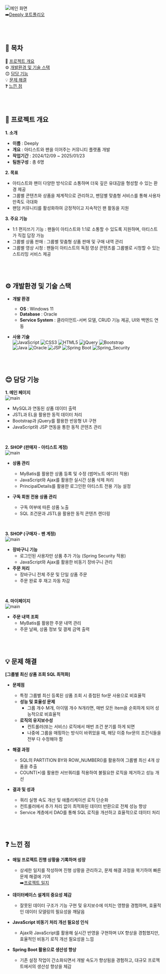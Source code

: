 ![메인 화면](images/main.png)  
➡️[Deeply 포트폴리오](https://www.notion.so/Deeply-1848913a4d27805eb433df632ba7a05b)  

</br></br>

## 📑 목차  
📖 [프로젝트 개요](https://github.com/704hj/Deeply/tree/main#-%ED%94%84%EB%A1%9C%EC%A0%9D%ED%8A%B8-%EA%B0%9C%EC%9A%94)</br>
⚙️ [개발환경 및 기술 스택](https://github.com/704hj/Deeply/tree/main#%EF%B8%8F-%EA%B0%9C%EB%B0%9C%ED%99%98%EA%B2%BD-%EB%B0%8F-%EA%B8%B0%EC%88%A0-%EC%8A%A4%ED%83%9D)</br>
😊 [담당 기능](https://github.com/704hj/Deeply/tree/main#-%EB%8B%B4%EB%8B%B9-%EA%B8%B0%EB%8A%A5)</br>
💡 [문제 해결](https://github.com/704hj/Deeply/tree/main#-%EB%AC%B8%EC%A0%9C-%ED%95%B4%EA%B2%B0)</br>
❓ [느낀 점](https://github.com/704hj/Deeply/tree/main#-%EB%8A%90%EB%82%80-%EC%A0%90)</br>

</br></br>

## 📖 프로젝트 개요

**1. 소개**  
  - **이름** : Deeply  
  - **개요** : 아티스트와 팬을 이어주는 커뮤니티 플랫폼 개발  
  - **작업기간** : 2024/12/09 ~ 2025/01/23  
  - **팀원구성** : 총 6명  

**2. 목표**  
  - 아티스트와 팬이 다양한 방식으로 소통하며 더욱 깊은 유대감을 형성할 수 있는 환경 제공  
  - 그룹별 콘텐츠와 상품을 체계적으로 관리하고, 팬덤별 맞춤형 서비스를 통해 사용자 만족도 극대화  
  - 팬덤 커뮤니티를 활성화하여 긍정적이고 지속적인 팬 활동을 지원  

**3. 주요 기능**  
  - 1:1 편지쓰기 기능 : 팬들이 아티스트와 1:1로 소통할 수 있도록 지원하며, 아티스트가 직접 답장 가능  
  - 그룹별 상품 판매 : 그룹별 맞춤형 상품 판매 및 구매 내역 관리  
  - 그룹별 영상 시청 : 팬들이 아티스트의 독점 영상 콘텐츠를 그룹별로 시청할 수 있는 스트리밍 서비스 제공  

</br></br>

## ⚙️ 개발환경 및 기술 스택  

- **개발 환경**  
  - **OS** : Windows 11  
  - **Database** : Oracle  
  - **Service System** : 클라이언트-서버 모델, CRUD 기능 제공, UI와 백엔드 연동  

- **사용 기술**  
    ![JavaScript](https://img.shields.io/badge/JavaScript-F7DF1E?style=for-the-badge&logo=JavaScript&logoColor=white)
    ![CSS3](https://img.shields.io/badge/CSS-239120?&style=for-the-badge&logo=css3&logoColor=white)
    ![HTML5](https://img.shields.io/badge/HTML5-E34F26?style=for-the-badge&logo=html5&logoColor=white)
    ![jQuery](https://img.shields.io/badge/jQuery-0769AD?style=for-the-badge&logo=jquery&logoColor=white)
    ![Bootstrap](https://img.shields.io/badge/Bootstrap-563D7C?style=for-the-badge&logo=bootstrap&logoColor=white)</br>
    ![Java](https://img.shields.io/badge/Java-ED8B00?style=for-the-badge&logo=openjdk&logoColor=white)
    ![Oracle](https://img.shields.io/badge/Oracle-F80000?style=for-the-badge&logo=oracle&logoColor=black)
    ![JSP](https://img.shields.io/badge/JSP-323330?style=for-the-badge&logo=eclipse&logoColor=white)
    ![Spring Boot](https://img.shields.io/badge/Spring_Boot-6DB33F?style=for-the-badge&logo=Spring-Boot&logoColor=white)
    ![Spring_Security](https://img.shields.io/badge/Spring_Security-6DB33F?style=for-the-badge&logo=Spring-Security&logoColor=white)


</br></br>

## 😊 담당 기능

**1. 메인 페이지**  
   ![main](https://github.com/704hj/Deeply/blob/main/images/main.gif?raw=true)  
  - MySQL과 연동된 상품 데이터 출력  
  - JSTL과 EL을 활용한 동적 데이터 처리  
  - Bootstrap과 jQuery를 활용한 반응형 UI 구현  
  - JavaScript와 JSP 연동을 통한 동적 콘텐츠 관리  

</br>

**2. SHOP (판매자 - 아티스트 계정)**  
![main](https://github.com/704hj/Deeply/blob/main/images/artist.gif?raw=true)
  - **상품 관리**  
    - MyBatis를 활용한 상품 등록 및 수정 (썸머노트 에디터 적용)  
    - JavaScript와 Ajax를 활용한 실시간 상품 삭제 처리  
    - PrincipalDetails를 활용한 로그인한 아티스트 전용 기능 설정  

  - **구독 회원 전용 상품 관리**  
    - 구독 여부에 따른 상품 노출  
    - SQL 조건문과 JSTL을 활용한 동적 콘텐츠 렌더링  

</br>

**3. SHOP (구매자 - 팬 계정)**  
![main](https://github.com/704hj/Deeply/blob/main/images/cart.gif?raw=true)  
  - **장바구니 기능**  
    - 로그인된 사용자만 상품 추가 가능 (Spring Security 적용)  
    - JavaScript와 Ajax를 활용한 비동기 장바구니 관리  
  - **주문 처리**  
    - 장바구니 전체 주문 및 단일 상품 주문  
    - 주문 완료 후 재고 자동 차감  

</br>

**4. 마이페이지**  
![main](https://github.com/704hj/Deeply/blob/main/images/mypage.gif?raw=true)  
  - **주문 내역 조회**  
    - MyBatis를 활용한 주문 내역 관리  
    - 주문 날짜, 상품 정보 및 결제 금액 출력  

</br></br>

## 💡 문제 해결

**[그룹별 최신 상품 조회 SQL 최적화]**  

- **문제점**
  - 특정 그룹별 최신 등록된 상품 조회 시 중첩된 for문 사용으로 비효율적
  - **성능 및 효율성 문제**
    - 그룹 개수 M개, 아이템 개수 N개라면, 매번 모든 Item을 순회하게 되어 성능적으로 비효율적
  - **로직의 유지보수성**
    - 컨트롤러(또는 서비스) 로직에서 매번 조건 분기를 하게 되면
    - 나중에 그룹을 매핑하는 방식이 바뀌었을 때, 해당 이중 for문의 조건식들을 전부 다 수정해야 함

- **해결 과정**  
  - SQL의 PARTITION BY와 ROW_NUMBER()를 활용하여 그룹별 최신 4개 상품을 추출  
  - COUNT(*)를 활용한 서브쿼리를 적용하여 불필요한 로직을 제거하고 성능 개선  

- **결과 및 성과**  
  - 쿼리 실행 속도 개선 및 애플리케이션 로직 단순화  
  - 컨트롤러에서 추가 처리 없이 최적화된 데이터 반환으로 전체 성능 향상  
  - Service 계층에서 DAO를 통해 SQL 로직을 개선하고 효율적으로 데이터 처리

</br></br>

## ❓ 느낀 점

- **매일 프로젝트 진행 상황을 기록하며 성장**  
  - 상세한 일지를 작성하며 진행 상황을 관리하고, 문제 해결 과정을 복기하여 빠른 문제 해결에 기여  
  ➡️[프로젝트 일지](https://www.notion.so/Deeply-1718913a4d27801d8763feadc42cfe44)  

- **데이터베이스 설계의 중요성 체감**  
  - 잘못된 데이터 구조가 기능 구현 및 유지보수에 미치는 영향을 경험하며, 효율적인 데이터 모델링의 필요성을 깨달음  

- **JavaScript 비동기 처리 개선 필요성 인식**  
  - Ajax와 JavaScript를 활용해 실시간 반영을 구현하며 UX 향상을 경험했지만, 효율적인 비동기 로직 개선 필요성을 느낌  

- **Spring Boot 활용으로 생산성 향상**  
  - 기존 설정 작업이 간소화되면서 개발 속도가 향상됨을 경험하고, 대규모 프로젝트에서의 생산성 향상을 체감  
